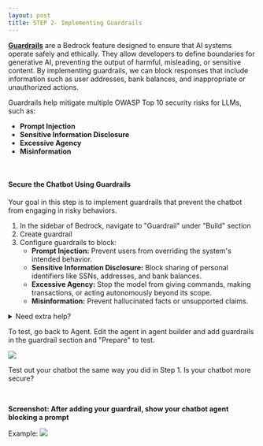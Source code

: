 ```yaml
---
layout: post
title: STEP 2- Implementing Guardrails
---
```


**[Guardrails](https://aws.amazon.com/bedrock/guardrails/)** are a Bedrock feature designed to ensure that AI systems operate safely and ethically. They allow developers to define boundaries for generative AI, preventing the output of harmful, misleading, or sensitive content. By implementing guardrails, we can block responses that include information such as user addresses, bank balances, and inappropriate or unauthorized actions.

Guardrails help mitigate multiple OWASP Top 10 security risks for LLMs, such as:

- **Prompt Injection**
- **Sensitive Information Disclosure**
- **Excessive Agency**
- **Misinformation**

<br>

#### Secure the Chatbot Using Guardrails

Your goal in this step is to implement guardrails that prevent the chatbot from engaging in risky behaviors.

1. In the sidebar of Bedrock, navigate to "Guardrail" under "Build" section
2. Create guardrail
3. Configure guardrails to block:
   - **Prompt Injection:** Prevent users from overriding the system's intended behavior.
   - **Sensitive Information Disclosure:** Block sharing of personal identifiers like SSNs, addresses, and bank balances.
   - **Excessive Agency:** Stop the model from giving commands, making transactions, or acting autonomously beyond its scope.
   - **Misinformation:** Prevent hallucinated facts or unsupported claims.

<details>
<summary>Need extra help?</summary>
<br>
<table>
  <thead>
    <tr>
      <th>OWASP Risk</th>
      <th></th>
    </tr>
  </thead>
  <tbody>
    <tr>
      <td><strong>Prompt Injection</strong></td>
      <td>In <strong>Step 2</strong>, be sure to enable the <strong>"Prompt attacks"</strong> filter under Bedrock Guardrails. This helps block users from injecting system-level prompts.</td>
    </tr>
    <tr>
      <td><strong>Sensitive Information Disclosure</strong></td>
      <td>For default type of personal information, block name, phone, email, etc in <strong>Step 5</strong>.
      <br>
      To block account number and bank balance, try using <strong>denied topics (Step 3)</strong>.
      <em>Hint:</em> Add several phrases like... "Your bank balance is $5000.", "You have $2942 in your savings account", "Your current account holds", "You have $2000 in your account". Play around with this and test to see if this information is blocked when queried.</td>
    </tr>
    <tr>
      <td><strong>Excessive Agency</strong></td>
      <td>Add <strong>denied topics</strong> to stop the AI from pretending to take unauthorized actions (e.g., "I've updated your account" or "Money has been transferred"). The AI should not simulate authority.</td>
    </tr>
    <tr>
      <td><strong>Misinformation</strong></td>
      <td>Add a <strong>"Relevance filter"</strong> under guardrail settings.<br>
      <em>Hint:</em> This ensures the AI's response is grounded in the knowledge base, helping prevent hallucinations or confident falsehoods.</td>
    </tr>
  </tbody>
</table>
</details>

To test, go back to Agent. Edit the agent in agent builder and add guardrails in the guardrail section and "Prepare" to test.

<img src="{{ site.baseurl }}/assets/images/guardrail.png">

Test out your chatbot the same way you did in Step 1. Is your chatbot more secure?

<br>

**Screenshot: After adding your guardrail, show your chatbot agent blocking a prompt**

Example:
<img src="{{ site.baseurl }}/assets/images/s2_example.png">
